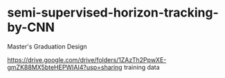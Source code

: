 # semi-supervised-horizon-tracking-by-CNN
Master's Graduation Design


https://drive.google.com/drive/folders/1ZAzTh2PpwXE-gmZK88MX5bteHEPWIAI4?usp=sharing 
training data 



